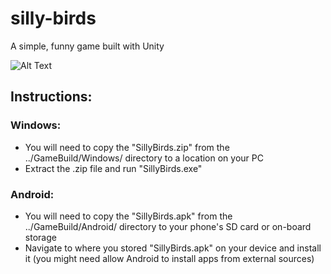 # silly-birds
A simple, funny game built with Unity

![Alt Text](https://github.com/yasthil/silly-birds/blob/master/SillyBirds/Misc/SillyBirds_Android_Demo.gif)

## Instructions:
### Windows:
* You will need to copy the "SillyBirds.zip" from the ../GameBuild/Windows/ directory to a location on your PC
* Extract the .zip file and run "SillyBirds.exe"

### Android:
* You will need to copy the "SillyBirds.apk" from the ../GameBuild/Android/ directory to your phone's SD card or on-board storage
* Navigate to where you stored "SillyBirds.apk" on your device and install it (you might need allow Android to install apps from external sources)
